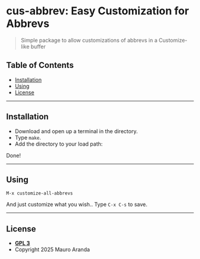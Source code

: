 # cus-abbrev: Easy Customization for Abbrevs

> Simple package to allow customizations of abbrevs in a Customize-like buffer

## Table of Contents

- [Installation](#installation)
- [Using](#using)
- [License](#license)

---

## Installation
- Download and open up a terminal in the directory.
- Type `make`.
- Add the directory to your load path:

Done!

---

## Using

`M-x customize-all-abbrevs`

And just customize what you wish..  Type `C-x C-s` to save.

---

## License

- **[GPL 3](https://www.gnu.org/licenses/gpl-3.0-standalone.html)**
- Copyright 2025 Mauro Aranda
